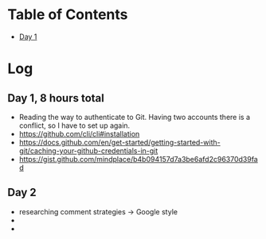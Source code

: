 # Table of Contents
- [Day 1](#day_1)


# Log

## Day 1, 8 hours total
- Reading the way to authenticate to Git. Having two accounts there is a conflict, so I have to set up again.
- https://github.com/cli/cli#installation
- https://docs.github.com/en/get-started/getting-started-with-git/caching-your-github-credentials-in-git
- https://gist.github.com/mindplace/b4b094157d7a3be6afd2c96370d39fad



## Day 2

- researching comment strategies -> Google style
- 
- 
